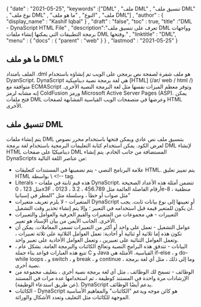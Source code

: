 {
  "date" : "2021-05-25",
  "keywords" :["DML" , "ملف DML" , "تنسيق ملف DML" , "نوع ملف DML" , "ملف" , "النوع" , "ما هو ملف DML"] ,
  "author" : {
    "display_name" : "Kashif Iqbal"
} ,
  "draft" : "false",
  "toc" : true,
  "title" :"DML - DynaScript HTML File" ,
  "description":"تعرف على تنسيق ملف DML وواجهات برمجة التطبيقات التي يمكنها إنشاء ملفات DML وفتحها." ,
  "linktitle" : "DML",
  "menu" : {
    "docs" : {
      "parent" : "web"
}
} ,
  "lastmod" : "2021-05-25"
}

## ما هو ملف DML؟

الملف بامتداد .dml هو ملف شفرة لصفحة نص برمجي على الويب تم إنشاؤه باستخدام DyanScript. DynaScript هي لغة برمجة نصية ديناميكية [HTML] (/ar/ web / html /) متوافقة مع ECMAScript وتوفر معظم الميزات نفسها مثل لغة البرمجة النصية الأخرى. إنه مشابه لرمز ColdFusion ورمز Microsoft Active Server Pages (ASP). يمكن فتح ملفات DML وعرضها في متصفحات الويب القياسية المشابهة لصفحات HTML الأخرى.

## تنسيق ملف DML

يتم إنشاء ملفات DML بتنسيق ملف نص عادي ويمكن فتحها باستخدام محرر نصوص لعرض الكود. يمكن استخدام كتابة التعليمات البرمجية باستخدام لغة برمجة DML لإنشاء HTML ديناميكيًا على صفحات DML المستضافة من جانب الخادم. يتم إنشاء DynaScripts من عناصر اللغة التالية:


* علامة البرنامج النصي - يتم تضمينها في المستندات كتعليقات HTML. يتم تمييز تعليق HTML بواسطة \ <!-- tag.
* Literals - هذه قيم ثابتة في ملفات DynaScript. تتضمن أمثلة هذه الأعداد الصحيحة مثل 123 ، 0x3F ، 0123 ، أرقام الفاصلة العائمة مثل 456.789 ، 3.2e-8 ، منطقية مثل صواب أو خطأ ، وسلسلة مثل "المطر في إسبانيا"
* المتغيرات - لا يلزم تعريف متغيرات DynaScript أو تعيينها إلى نوع بيانات ثابت. يجب أن يكون للمتغير قيمة قبل استخدامه في التعبير ؛ وإلا يتم إنشاء تحذير وقت التشغيل.
* التعبيرات - هي مجموعات من المتغيرات والقيم الحرفية والعوامل والتعبيرات الأخرى. الجانب الأيمن من بيان الإسناد هو تعبير.
* عوامل التشغيل - تعمل على واحد أو أكثر من التعبيرات تسمى المعاملات. يمكن أن تكون هذه إما ثلاثية أو ثنائية أو أحادية: تعمل العوامل الثلاثية على ثلاثة تعبيرات ، وتعمل العوامل الثنائية على تعبيرين ، وتعمل العوامل الأحادية على تعبير واحد.
* البيانات - تتدفق هذه البرامج النصية وتعالج الكائنات والبرمجة العامة. بشكل عام ، تتبع هذه العبارات قواعد بناء جملة C و Java القياسية. الأمثلة هي if-else ، و do-while loops ، و switch ، و break ، و continue ، وما إلى ذلك ، مثل أي لغة برمجة نصية أخرى.
* الوظائف - تسمح لك الوظائف ، مثل أي لغة برمجة نصية أخرى ، بتغليف مجموعة من الإرشادات مرة واحدة في المستند كوظيفة ، ثم استخدامها عدة مرات في المستند (عن طريق استدعاء الوظيفة). DynaScript يدعم أيضًا الوظائف.
* الكائنات - DynaScript هو كائن موجه ويدعم "الكائنات" والمفاهيم الأساسية الموجهة للكائنات مثل التغليف وتعدد الأشكال والوراثة.

